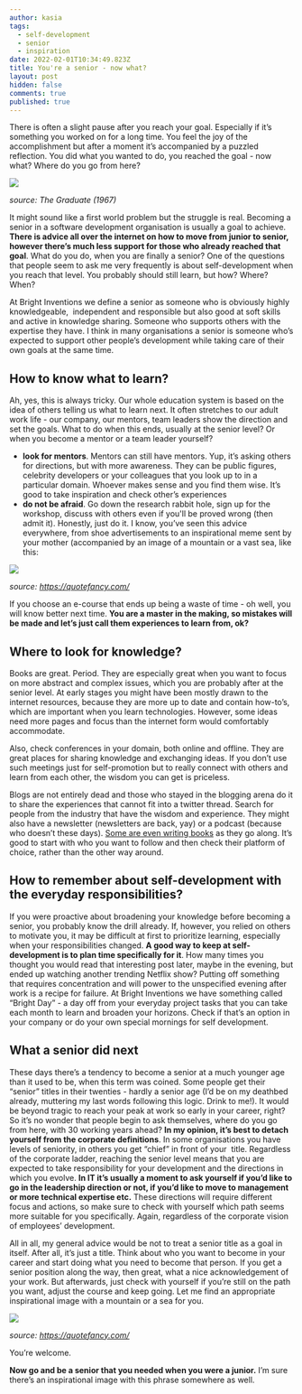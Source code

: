 ```yaml
---
author: kasia
tags:
  - self-development
  - senior
  - inspiration
date: 2022-02-01T10:34:49.823Z
title: You're a senior - now what?
layout: post
hidden: false
comments: true
published: true
---
```

There is often a slight pause after you reach your goal. Especially if it’s something you worked on for a long time. You feel the joy of the accomplishment but after a moment it’s accompanied by a puzzled reflection. You did what you wanted to do, you reached the goal - now what? Where do you go from here? 

![](https://lh5.googleusercontent.com/oLNbh_0EOMOb02Q-RsCkK8xQ9Y3KQWFmFaivxHtfDgiOJGDv4QGsaziEDodVTVq9KYIXieoZmHqavJ8ZOPBf7Rqcu4VZabz-9i_AVQURjGTesHUH_CCmnaWxdT72w6d_-SrRGUgG)

*source: The Graduate (1967)*

It might sound like a first world problem but the struggle is real. Becoming a senior in a software development organisation is usually a goal to achieve. **There is advice all over the internet on how to move from junior to senior, however there’s much less support for those who already reached that goal**. What do you do, when you are finally a senior? One of the questions that people seem to ask me very frequently is about self-development when you reach that level. You probably should still learn, but how? Where? When?

At Bright Inventions we define a senior as someone who is obviously highly knowledgeable,  independent and responsible but also good at soft skills and active in knowledge sharing. Someone who supports others with the expertise they have. I think in many organisations a senior is someone who’s expected to support other people’s development while taking care of their own goals at the same time. 

## How to know what to learn? 

Ah, yes, this is always tricky. Our whole education system is based on the idea of others telling us what to learn next. It often stretches to our adult work life - our company, our mentors, team leaders show the direction and set the goals. What to do when this ends, usually at the senior level? Or when you become a mentor or a team leader yourself?  

* **look for mentors**. Mentors can still have mentors. Yup, it’s asking others for directions, but with more awareness. They can be public figures, celebrity developers or your colleagues that you look up to in a particular domain. Whoever makes sense and you find them wise. It’s good to take inspiration and check other’s experiences
* **do not be afraid**. Go down the research rabbit hole, sign up for the workshop, discuss with others even if you'll be proved wrong (then admit it). Honestly, just do it. I know, you’ve seen this advice everywhere, from shoe advertisements to an inspirational meme sent by your mother (accompanied by an image of a mountain or a vast sea, like this:

![](https://lh3.googleusercontent.com/kd_mHwXsYcVw5Pox9sSwtwCo0rpuFaUFvdh3xaRE5W-rxYt3KQLkxsDFqvZgaULDfQY2k80RBBqKeXRyLGxaOYP3W6fWWq7YcbMblYrOr4UNK-gSGPR-fRVf8PRKBAgOSyJTYbjv)

*source: <https://quotefancy.com/>* 

If you choose an e-course that ends up being a waste of time - oh well, you will know better next time. **You are a master in the making, so mistakes will be made and let’s just call them experiences to learn from, ok?** 

## Where to look for knowledge?

Books are great. Period. They are especially great when you want to focus on more abstract and complex issues, which you are probably after at the senior level. At early stages you might have been mostly drawn to the internet resources, because they are more up to date and contain how-to’s, which are important when you learn technologies. However, some ideas need more pages and focus than the internet form would comfortably accommodate. 

Also, check conferences in your domain, both online and offline. They are great places for sharing knowledge and exchanging ideas. If you don’t use such meetings just for self-promotion but to really connect with others and learn from each other, the wisdom you can get is priceless. 

Blogs are not entirely dead and those who stayed in the blogging arena do it to share the experiences that cannot fit into a twitter thread. Search for people from the industry that have the wisdom and experience. They might also have a newsletter (newsletters are back, yay) or a podcast (because who doesn’t these days). [Some are even writing books](https://tidyfirst.substack.com/about) as they go along. It’s good to start with who you want to follow and then check their platform of choice, rather than the other way around. 



## How to remember about self-development with the everyday responsibilities?

If you were proactive about broadening your knowledge before becoming a senior, you probably know the drill already. If, however, you relied on others to motivate you, it may be difficult at first to prioritize learning, especially when your responsibilities changed. **A good way to keep at self-development is to plan time specifically for it**. How many times you thought you would read that interesting post later, maybe in the evening, but ended up watching another trending Netflix show? Putting off something that requires concentration and will power to the unspecified evening after work is a recipe for failure. At Bright Inventions we have something called “Bright Day” - a day off from your everyday project tasks that you can take each month to learn and broaden your horizons. Check if that’s an option in your company or do your own special mornings for self development.

## What a senior did next

These days there’s a tendency to become a senior at a much younger age than it used to be, when this term was coined. Some people get their “senior” titles in their twenties - hardly a senior age (I’d be on my deathbed already, muttering my last words following this logic. Drink to me!). It would be beyond tragic to reach your peak at work so early in your career, right? So it’s no wonder that people begin to ask themselves, where do you go from here, with 30 working years ahead? **In my opinion, it’s best to detach yourself from the corporate definitions**. In some organisations you have levels of seniority, in others you get “chief” in front of your  title. Regardless of the corporate ladder, reaching the senior level means that you are expected to take responsibility for your development and the directions in which you evolve. **In IT it’s usually a moment to ask yourself if you’d like to go in the leadership direction or not, if you’d like to move to management or more technical expertise etc.** These directions will require different focus and actions, so make sure to check with yourself which path seems more suitable for you specifically. Again, regardless of the corporate vision of employees’ development. 

All in all, my general advice would be not to treat a senior title as a goal in itself. After all, it’s just a title. Think about who you want to become in your career and start doing what you need to become that person. If you get a senior position along the way, then great, what a nice acknowledgement of your work. But afterwards, just check with yourself if you’re still on the path you want, adjust the course and keep going. Let me find an appropriate inspirational image with a mountain or a sea for you. 

![](https://lh4.googleusercontent.com/uNSAPjI7EmhjCJtkrhP8Wv5096X8Z_SN2UHyz4KpoKM5hGTqMKvV9alplNAEeqxkOrqnSV_lv7vaqJb5KQ9eouYEhqE3cpidXNOQSYpjISx8Eq5iPs8f8TF6sppdY3C0xhWMJoSo)

*source: <https://quotefancy.com/>* 

You’re welcome. 

**Now go and be a senior that you needed when you were a junior.** I’m sure there’s an inspirational image with this phrase somewhere as well.